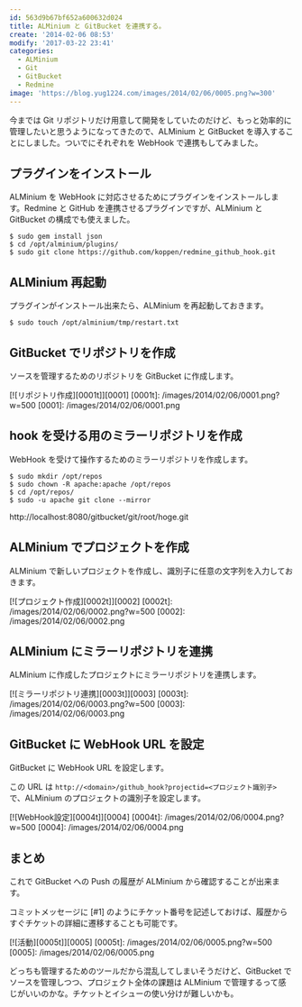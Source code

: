 ```yaml
---
id: 563d9b67bf652a600632d024
title: ALMinium と GitBucket を連携する。
create: '2014-02-06 08:53'
modify: '2017-03-22 23:41'
categories:
  - ALMinium
  - Git
  - GitBucket
  - Redmine
image: 'https://blog.yug1224.com/images/2014/02/06/0005.png?w=300'
---
```


今までは Git リポジトリだけ用意して開発をしていたのだけど、もっと効率的に管理したいと思うようになってきたので、ALMinium と GitBucket を導入することにしました。ついでにそれぞれを WebHook で連携もしてみました。

## プラグインをインストール

ALMinium を WebHook に対応させるためにプラグインをインストールします。Redmine と GitHub を連携させるプラグインですが、ALMinium と GitBucket の構成でも使えました。

```
$ sudo gem install json
$ cd /opt/alminium/plugins/
$ sudo git clone https://github.com/koppen/redmine_github_hook.git
```

<!-- more -->

## ALMinium 再起動

プラグインがインストール出来たら、ALMinium を再起動しておきます。

```
$ sudo touch /opt/alminium/tmp/restart.txt
```

## GitBucket でリポジトリを作成

ソースを管理するためのリポジトリを GitBucket に作成します。

[![リポジトリ作成][0001t]][0001]
[0001t]: /images/2014/02/06/0001.png?w=500
[0001]: /images/2014/02/06/0001.png

## hook を受ける用のミラーリポジトリを作成

WebHook を受けて操作するためのミラーリポジトリを作成します。

```
$ sudo mkdir /opt/repos
$ sudo chown -R apache:apache /opt/repos
$ cd /opt/repos/
$ sudo -u apache git clone --mirror
```

http://localhost:8080/gitbucket/git/root/hoge.git

## ALMinium でプロジェクトを作成

ALMinium で新しいプロジェクトを作成し、識別子に任意の文字列を入力しておきます。

[![プロジェクト作成][0002t]][0002]
[0002t]: /images/2014/02/06/0002.png?w=500
[0002]: /images/2014/02/06/0002.png

## ALMinium にミラーリポジトリを連携

ALMinium に作成したプロジェクトにミラーリポジトリを連携します。

[![ミラーリポジトリ連携][0003t]][0003]
[0003t]: /images/2014/02/06/0003.png?w=500
[0003]: /images/2014/02/06/0003.png

## GitBucket に WebHook URL を設定

GitBucket に WebHook URL を設定します。

この URL は `http://<domain>/github_hook?projectid=<プロジェクト識別子>` で、ALMinium のプロジェクトの識別子を設定します。

[![WebHook設定][0004t]][0004]
[0004t]: /images/2014/02/06/0004.png?w=500
[0004]: /images/2014/02/06/0004.png

## まとめ

これで GitBucket への Push の履歴が ALMinium から確認することが出来ます。

コミットメッセージに [#1] のようにチケット番号を記述しておけば、履歴からすぐチケットの詳細に遷移することも可能です。

[![活動][0005t]][0005]
[0005t]: /images/2014/02/06/0005.png?w=500
[0005]: /images/2014/02/06/0005.png

どっちも管理するためのツールだから混乱してしまいそうだけど、GitBucket でソースを管理しつつ、プロジェクト全体の課題は ALMinium で管理するって感じがいいのかな。チケットとイシューの使い分けが難しいかも。
